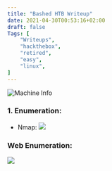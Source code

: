 ```yaml
---
title: "Bashed HTB Writeup"
date: 2021-04-30T00:53:16+02:00
draft: false
Tags: [
    "Writeups",
    "hackthebox",
    "retired",
    "easy",
    "linux",
]
---
```

![Machine Info](/images/bashed/1.png)

### 1. Enumeration:
* Nmap:
![](/images/bashed/2.png)

### Web Enumeration:

![](/images/bashed/3.png)